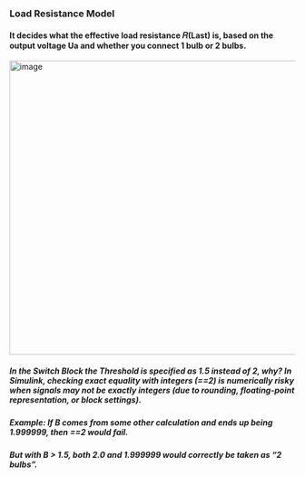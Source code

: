 
### Load Resistance Model
#### It decides what the effective load resistance 𝑅(Last) is, based on the output voltage Ua and whether you connect 1 bulb or 2 bulbs.

<img width="1340" height="519" alt="image" src="https://github.com/user-attachments/assets/423d69dd-0e9e-497f-90a9-9829c7fff793" />


##### In the Switch Block the Threshold is specified as 1.5 instead of 2, why? In Simulink, checking exact equality with integers (==2) is numerically risky when signals may not be exactly integers (due to rounding, floating-point representation, or block settings).
##### Example: If B comes from some other calculation and ends up being 1.999999, then ==2 would fail.
##### But with B > 1.5, both 2.0 and 1.999999 would correctly be taken as “2 bulbs”.

